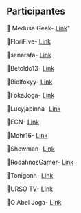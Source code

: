 ## Participantes

🔶 Medusa Geek-   [Link](https://bit.ly/medusahyper)"

🔷FloriFive-     [Link](https://bit.ly/florihyper)

🔶senarafa-      [Link](https://bit.ly/senarafahyper)

🔷Betoldo13-     [Link](https://bit.ly/betoldohyper)

🔶Bielfoxyy-     [Link](https://bit.ly/byelfoxyyhyper)

🔷FokaJoga-      [Link](https://bit.ly/fokahyper)

🔶Lucyjapinha-   [Link](https://bit.ly/lucyjaphyper)

🔷ECN-           [Link](https://bit.ly/ecnhyper)

🔶Mohr16-        [Link](https://bit.ly/mohr16hyper)

🔷Showman-       [Link](https://twitch.tv/Showman019)

🔶RodahnosGamer- [Link](https://bit.ly/rodahhyper)

🔷Tonigonn-      [Link](https://bit.ly/tonigonnhyper)

🔶URSO TV-       [Link](https://bit.ly/ursotvhyper)

🔷O Abel Joga-   [Link](http://bit.ly/oabeljogahyper)

